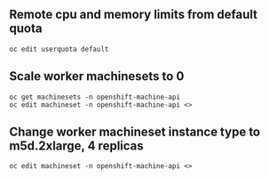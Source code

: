 
## Remote cpu and memory limits from default quota
```
oc edit userquota default
```

## Scale worker machinesets to 0
```
oc get machinesets -n openshift-machine-api
oc edit machineset -n openshift-machine-api <>
```

## Change worker machineset instance type to m5d.2xlarge, 4 replicas
```
oc edit machineset -n openshift-machine-api <>
```
